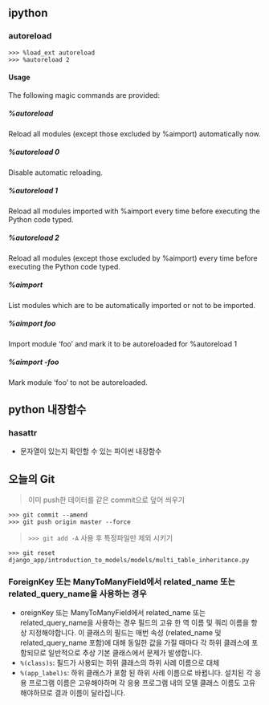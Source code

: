 ## ipython
### autoreload

```
>>> %load_ext autoreload
>>> %autoreload 2
```

#### Usage
The following magic commands are provided:

##### %autoreload
Reload all modules (except those excluded by %aimport) automatically now.

##### %autoreload 0
Disable automatic reloading.

##### %autoreload 1
Reload all modules imported with %aimport every time before executing the Python code typed.

##### %autoreload 2
Reload all modules (except those excluded by %aimport) every time before executing the Python code typed.

##### %aimport
List modules which are to be automatically imported or not to be imported.

##### %aimport foo
Import module ‘foo’ and mark it to be autoreloaded for %autoreload 1

##### %aimport -foo
Mark module ‘foo’ to not be autoreloaded.


## python 내장함수

### hasattr
* 문자열이 있는지 확인할 수 있는 파이썬 내장함수

## 오늘의 Git

> 이미 push한 데이터를 같은 commit으로 덮어 씌우기 

```
>>> git commit --amend
>>> git push origin master --force
```

>`>>> git add -A` 사용 후 특정파일만 제외 시키기

```
>>> git reset django_app/introduction_to_models/models/multi_table_inheritance.py

```

### ForeignKey 또는 ManyToManyField에서 related\_name 또는 related\_query\_name을 사용하는 경우

* oreignKey 또는 ManyToManyField에서 related\_name 또는 related_query_name을 사용하는 경우 필드의 고유 한 역 이름 및 쿼리 이름을 항상 지정해야합니다. 이 클래스의 필드는 매번 속성 (related\_name 및 related\_query\_name 포함)에 대해 동일한 값을 가질 때마다 각 하위 클래스에 포함되므로 일반적으로 추상 기본 클래스에서 문제가 발생합니다.
* `%(class)s`: 필드가 사용되는 하위 클래스의 하위 사례 이름으로 대체
* `%(app_label)s`: 하위 클래스가 포함 된 하위 사례 이름으로 바뀝니다. 설치된 각 응용 프로그램 이름은 고유해야하며 각 응용 프로그램 내의 모델 클래스 이름도 고유해야하므로 결과 이름이 달라집니다.


